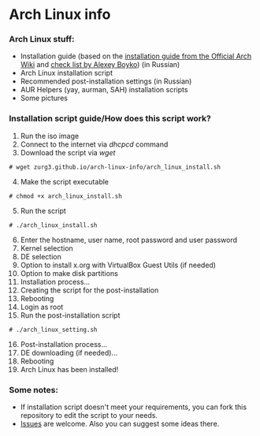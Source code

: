 # Arch Linux info
### Arch Linux stuff:
* Installation guide (based on the [installation guide from the Official Arch Wiki](https://wiki.archlinux.org/index.php/Installation_guide_(%D0%A0%D1%83%D1%81%D1%81%D0%BA%D0%B8%D0%B9)) and [check list by Alexey Boyko](https://docs.google.com/document/d/1IsTwkhYvYde9y3zTD1EscqockzdtdUYcItnAglYfZdU)) (in Russian)
* Arch Linux installation script
* Recommended post-installation settings (in Russian)
* AUR Helpers (yay, aurman, SAH) installation scripts
* Some pictures

### Installation script guide/How does this script work?
1. Run the iso image
2. Connect to the internet via *dhcpcd* command
3. Download the script via *wget*
```
# wget zurg3.github.io/arch-linux-info/arch_linux_install.sh
```
4. Make the script executable
```
# chmod +x arch_linux_install.sh
```
5. Run the script
```
# ./arch_linux_install.sh
```
6. Enter the hostname, user name, root password and user password
7. Kernel selection
8. DE selection
9. Option to install x.org with VirtualBox Guest Utils (if needed)
10. Option to make disk partitions
11. Installation process...
12. Creating the script for the post-installation
13. Rebooting
14. Login as root
15. Run the post-installation script
```
# ./arch_linux_setting.sh
```
16. Post-installation process...
17. DE downloading (if needed)...
18. Rebooting
19. Arch Linux has been installed!

### Some notes:
- If installation script doesn't meet your requirements, you can fork this repository to edit the script to your needs.
- [Issues](https://github.com/zurg3/arch-linux-info/issues) are welcome. Also you can suggest some ideas there.
